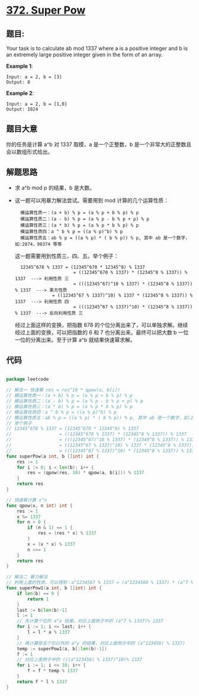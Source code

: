 # [372. Super Pow](https://leetcode.com/problems/super-pow/)


## 题目:

Your task is to calculate ab mod 1337 where a is a positive integer and b is an extremely large positive integer given in the form of an array.

**Example 1**:

    Input: a = 2, b = [3]
    Output: 8

**Example 2**:

    Input: a = 2, b = [1,0]
    Output: 1024


## 题目大意


你的任务是计算 a^b 对 1337 取模，a 是一个正整数，b 是一个非常大的正整数且会以数组形式给出。

## 解题思路

- 求 a^b mod p 的结果，b 是大数。
- 这一题可以用暴力解法尝试。需要用到 mod 计算的几个运算性质：

        模运算性质一：(a + b) % p = (a % p + b % p) % p
        模运算性质二：(a - b) % p = (a % p - b % p + p) % p
        模运算性质三：(a * b) % p = (a % p * b % p) % p
        模运算性质四：a ^ b % p = ((a % p)^b) % p
        模运算性质五：ab % p = ((a % p) * ( b % p)) % p, 其中 ab 是一个数字，如:2874，98374 等等

    这一题需要用到性质三、四、五。举个例子：

        12345^678 % 1337 = (12345^670 * 12345^8) % 1337
        				    = ((12345^670 % 1337) * (12345^8 % 1337)) % 1337  ---> 利用性质 三
        				    = (((12345^67)^10 % 1337) * (12345^8 % 1337)) % 1337  ---> 乘方性质
                    = ((12345^67 % 1337)^10) % 1337 * (12345^8 % 1337)) % 1337  ---> 利用性质 四
        				    = (((12345^67 % 1337)^10) * (12345^8 % 1337)) % 1337  ---> 反向利用性质 三

    经过上面这样的变换，把指数 678 的个位分离出来了，可以单独求解。继续经过上面的变换，可以把指数的 6 和 7 也分离出来。最终可以把大数 b 一位一位的分离出来。至于计算 a^b 就结果快速幂求解。


## 代码

```go

package leetcode

// 解法一 快速幂 res = res^10 * qpow(a, b[i])
// 模运算性质一：(a + b) % p = (a % p + b % p) % p
// 模运算性质二：(a - b) % p = (a % p - b % p + p) % p
// 模运算性质三：(a * b) % p = (a % p * b % p) % p
// 模运算性质四：a ^ b % p = ((a % p)^b) % p
// 模运算性质五：ab % p = ((a % p) * ( b % p)) % p, 其中 ab 是一个数字，如:2874，98374 等等
// 举个例子
// 12345^678 % 1337 = (12345^670 * 12345^8) % 1337
//				    = ((12345^670 % 1337) * (12345^8 % 1337)) % 1337  ---> 利用性质 三
//				    = (((12345^67)^10 % 1337) * (12345^8 % 1337)) % 1337  ---> 乘方性质
//                  = ((12345^67 % 1337)^10) % 1337 * (12345^8 % 1337)) % 1337  ---> 利用性质 四
//				    = (((12345^67 % 1337)^10) * (12345^8 % 1337)) % 1337  ---> 反向利用性质 三
func superPow(a int, b []int) int {
	res := 1
	for i := 0; i < len(b); i++ {
		res = (qpow(res, 10) * qpow(a, b[i])) % 1337
	}
	return res
}

// 快速幂计算 x^n
func qpow(x, n int) int {
	res := 1
	x %= 1337
	for n > 0 {
		if (n & 1) == 1 {
			res = (res * x) % 1337
		}
		x = (x * x) % 1337
		n >>= 1
	}
	return res
}

// 解法二 暴力解法
// 利用上面的性质，可以得到：a^1234567 % 1337 = (a^1234560 % 1337) * (a^7 % 1337) % k = ((((a^123456) % 1337)^10)% 1337 * (a^7 % 1337))% 1337;
func superPow1(a int, b []int) int {
	if len(b) == 0 {
		return 1
	}
	last := b[len(b)-1]
	l := 1
	// 先计算个位的 a^x 结果，对应上面例子中的 (a^7 % 1337)% 1337
	for i := 1; i <= last; i++ {
		l = l * a % 1337
	}
	// 再计算除去个位以外的 a^y 的结果，对应上面例子中的 (a^123456) % 1337)
	temp := superPow1(a, b[:len(b)-1])
	f := 1
	// 对应上面例子中的 (((a^123456) % 1337)^10)% 1337
	for i := 1; i <= 10; i++ {
		f = f * temp % 1337
	}
	return f * l % 1337
}

```